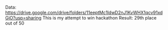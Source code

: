 Data: https://drive.google.com/drive/folders/11eeptMc1IdwD2nJ1KvWHX1qcv91xdGjO?usp=sharing
This is my attempt to win hackathon
Result: 29th place out of 50
